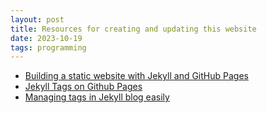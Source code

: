 ```yaml
---
layout: post
title: Resources for creating and updating this website
date: 2023-10-19
tags: programming
---
```


* [Building a static website with Jekyll and GitHub Pages](https://programminghistorian.org/en/lessons/building-static-sites-with-jekyll-github-pages)
* [Jekyll Tags on Github Pages](https://longqian.me/2017/02/09/github-jekyll-tag/)
* [Managing tags in Jekyll blog easily](https://blog.lunarlogic.com/2019/managing-tags-in-jekyll-blog-easily/)